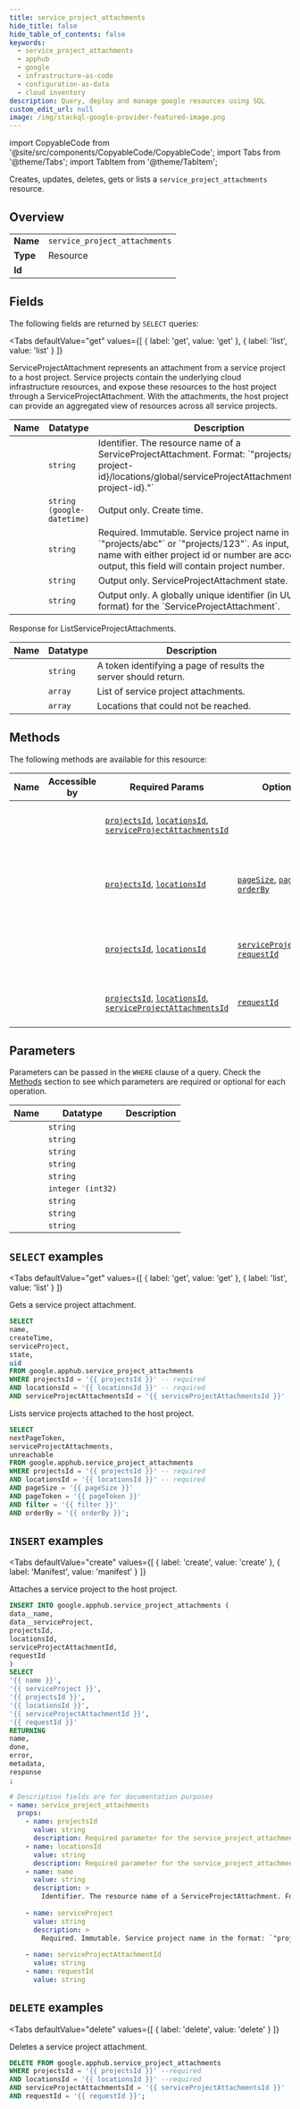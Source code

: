 ```yaml
--- 
title: service_project_attachments
hide_title: false
hide_table_of_contents: false
keywords:
  - service_project_attachments
  - apphub
  - google
  - infrastructure-as-code
  - configuration-as-data
  - cloud inventory
description: Query, deploy and manage google resources using SQL
custom_edit_url: null
image: /img/stackql-google-provider-featured-image.png
---
```


import CopyableCode from '@site/src/components/CopyableCode/CopyableCode';
import Tabs from '@theme/Tabs';
import TabItem from '@theme/TabItem';

Creates, updates, deletes, gets or lists a <code>service_project_attachments</code> resource.

## Overview
<table><tbody>
<tr><td><b>Name</b></td><td><code>service_project_attachments</code></td></tr>
<tr><td><b>Type</b></td><td>Resource</td></tr>
<tr><td><b>Id</b></td><td><CopyableCode code="google.apphub.service_project_attachments" /></td></tr>
</tbody></table>

## Fields

The following fields are returned by `SELECT` queries:

<Tabs
    defaultValue="get"
    values={[
        { label: 'get', value: 'get' },
        { label: 'list', value: 'list' }
    ]}
>
<TabItem value="get">

ServiceProjectAttachment represents an attachment from a service project to a host project. Service projects contain the underlying cloud infrastructure resources, and expose these resources to the host project through a ServiceProjectAttachment. With the attachments, the host project can provide an aggregated view of resources across all service projects.

<table>
<thead>
    <tr>
    <th>Name</th>
    <th>Datatype</th>
    <th>Description</th>
    </tr>
</thead>
<tbody>
<tr>
    <td><CopyableCode code="name" /></td>
    <td><code>string</code></td>
    <td>Identifier. The resource name of a ServiceProjectAttachment. Format: `"projects/&#123;host-project-id&#125;/locations/global/serviceProjectAttachments/&#123;service-project-id&#125;."`</td>
</tr>
<tr>
    <td><CopyableCode code="createTime" /></td>
    <td><code>string (google-datetime)</code></td>
    <td>Output only. Create time.</td>
</tr>
<tr>
    <td><CopyableCode code="serviceProject" /></td>
    <td><code>string</code></td>
    <td>Required. Immutable. Service project name in the format: `"projects/abc"` or `"projects/123"`. As input, project name with either project id or number are accepted. As output, this field will contain project number.</td>
</tr>
<tr>
    <td><CopyableCode code="state" /></td>
    <td><code>string</code></td>
    <td>Output only. ServiceProjectAttachment state.</td>
</tr>
<tr>
    <td><CopyableCode code="uid" /></td>
    <td><code>string</code></td>
    <td>Output only. A globally unique identifier (in UUID4 format) for the `ServiceProjectAttachment`.</td>
</tr>
</tbody>
</table>
</TabItem>
<TabItem value="list">

Response for ListServiceProjectAttachments.

<table>
<thead>
    <tr>
    <th>Name</th>
    <th>Datatype</th>
    <th>Description</th>
    </tr>
</thead>
<tbody>
<tr>
    <td><CopyableCode code="nextPageToken" /></td>
    <td><code>string</code></td>
    <td>A token identifying a page of results the server should return.</td>
</tr>
<tr>
    <td><CopyableCode code="serviceProjectAttachments" /></td>
    <td><code>array</code></td>
    <td>List of service project attachments.</td>
</tr>
<tr>
    <td><CopyableCode code="unreachable" /></td>
    <td><code>array</code></td>
    <td>Locations that could not be reached.</td>
</tr>
</tbody>
</table>
</TabItem>
</Tabs>

## Methods

The following methods are available for this resource:

<table>
<thead>
    <tr>
    <th>Name</th>
    <th>Accessible by</th>
    <th>Required Params</th>
    <th>Optional Params</th>
    <th>Description</th>
    </tr>
</thead>
<tbody>
<tr>
    <td><a href="#get"><CopyableCode code="get" /></a></td>
    <td><CopyableCode code="select" /></td>
    <td><a href="#parameter-projectsId"><code>projectsId</code></a>, <a href="#parameter-locationsId"><code>locationsId</code></a>, <a href="#parameter-serviceProjectAttachmentsId"><code>serviceProjectAttachmentsId</code></a></td>
    <td></td>
    <td>Gets a service project attachment.</td>
</tr>
<tr>
    <td><a href="#list"><CopyableCode code="list" /></a></td>
    <td><CopyableCode code="select" /></td>
    <td><a href="#parameter-projectsId"><code>projectsId</code></a>, <a href="#parameter-locationsId"><code>locationsId</code></a></td>
    <td><a href="#parameter-pageSize"><code>pageSize</code></a>, <a href="#parameter-pageToken"><code>pageToken</code></a>, <a href="#parameter-filter"><code>filter</code></a>, <a href="#parameter-orderBy"><code>orderBy</code></a></td>
    <td>Lists service projects attached to the host project.</td>
</tr>
<tr>
    <td><a href="#create"><CopyableCode code="create" /></a></td>
    <td><CopyableCode code="insert" /></td>
    <td><a href="#parameter-projectsId"><code>projectsId</code></a>, <a href="#parameter-locationsId"><code>locationsId</code></a></td>
    <td><a href="#parameter-serviceProjectAttachmentId"><code>serviceProjectAttachmentId</code></a>, <a href="#parameter-requestId"><code>requestId</code></a></td>
    <td>Attaches a service project to the host project.</td>
</tr>
<tr>
    <td><a href="#delete"><CopyableCode code="delete" /></a></td>
    <td><CopyableCode code="delete" /></td>
    <td><a href="#parameter-projectsId"><code>projectsId</code></a>, <a href="#parameter-locationsId"><code>locationsId</code></a>, <a href="#parameter-serviceProjectAttachmentsId"><code>serviceProjectAttachmentsId</code></a></td>
    <td><a href="#parameter-requestId"><code>requestId</code></a></td>
    <td>Deletes a service project attachment.</td>
</tr>
</tbody>
</table>

## Parameters

Parameters can be passed in the `WHERE` clause of a query. Check the [Methods](#methods) section to see which parameters are required or optional for each operation.

<table>
<thead>
    <tr>
    <th>Name</th>
    <th>Datatype</th>
    <th>Description</th>
    </tr>
</thead>
<tbody>
<tr id="parameter-locationsId">
    <td><CopyableCode code="locationsId" /></td>
    <td><code>string</code></td>
    <td></td>
</tr>
<tr id="parameter-projectsId">
    <td><CopyableCode code="projectsId" /></td>
    <td><code>string</code></td>
    <td></td>
</tr>
<tr id="parameter-serviceProjectAttachmentsId">
    <td><CopyableCode code="serviceProjectAttachmentsId" /></td>
    <td><code>string</code></td>
    <td></td>
</tr>
<tr id="parameter-filter">
    <td><CopyableCode code="filter" /></td>
    <td><code>string</code></td>
    <td></td>
</tr>
<tr id="parameter-orderBy">
    <td><CopyableCode code="orderBy" /></td>
    <td><code>string</code></td>
    <td></td>
</tr>
<tr id="parameter-pageSize">
    <td><CopyableCode code="pageSize" /></td>
    <td><code>integer (int32)</code></td>
    <td></td>
</tr>
<tr id="parameter-pageToken">
    <td><CopyableCode code="pageToken" /></td>
    <td><code>string</code></td>
    <td></td>
</tr>
<tr id="parameter-requestId">
    <td><CopyableCode code="requestId" /></td>
    <td><code>string</code></td>
    <td></td>
</tr>
<tr id="parameter-serviceProjectAttachmentId">
    <td><CopyableCode code="serviceProjectAttachmentId" /></td>
    <td><code>string</code></td>
    <td></td>
</tr>
</tbody>
</table>

## `SELECT` examples

<Tabs
    defaultValue="get"
    values={[
        { label: 'get', value: 'get' },
        { label: 'list', value: 'list' }
    ]}
>
<TabItem value="get">

Gets a service project attachment.

```sql
SELECT
name,
createTime,
serviceProject,
state,
uid
FROM google.apphub.service_project_attachments
WHERE projectsId = '{{ projectsId }}' -- required
AND locationsId = '{{ locationsId }}' -- required
AND serviceProjectAttachmentsId = '{{ serviceProjectAttachmentsId }}' -- required;
```
</TabItem>
<TabItem value="list">

Lists service projects attached to the host project.

```sql
SELECT
nextPageToken,
serviceProjectAttachments,
unreachable
FROM google.apphub.service_project_attachments
WHERE projectsId = '{{ projectsId }}' -- required
AND locationsId = '{{ locationsId }}' -- required
AND pageSize = '{{ pageSize }}'
AND pageToken = '{{ pageToken }}'
AND filter = '{{ filter }}'
AND orderBy = '{{ orderBy }}';
```
</TabItem>
</Tabs>


## `INSERT` examples

<Tabs
    defaultValue="create"
    values={[
        { label: 'create', value: 'create' },
        { label: 'Manifest', value: 'manifest' }
    ]}
>
<TabItem value="create">

Attaches a service project to the host project.

```sql
INSERT INTO google.apphub.service_project_attachments (
data__name,
data__serviceProject,
projectsId,
locationsId,
serviceProjectAttachmentId,
requestId
)
SELECT 
'{{ name }}',
'{{ serviceProject }}',
'{{ projectsId }}',
'{{ locationsId }}',
'{{ serviceProjectAttachmentId }}',
'{{ requestId }}'
RETURNING
name,
done,
error,
metadata,
response
;
```
</TabItem>
<TabItem value="manifest">

```yaml
# Description fields are for documentation purposes
- name: service_project_attachments
  props:
    - name: projectsId
      value: string
      description: Required parameter for the service_project_attachments resource.
    - name: locationsId
      value: string
      description: Required parameter for the service_project_attachments resource.
    - name: name
      value: string
      description: >
        Identifier. The resource name of a ServiceProjectAttachment. Format: `"projects/{host-project-id}/locations/global/serviceProjectAttachments/{service-project-id}."`
        
    - name: serviceProject
      value: string
      description: >
        Required. Immutable. Service project name in the format: `"projects/abc"` or `"projects/123"`. As input, project name with either project id or number are accepted. As output, this field will contain project number.
        
    - name: serviceProjectAttachmentId
      value: string
    - name: requestId
      value: string
```
</TabItem>
</Tabs>


## `DELETE` examples

<Tabs
    defaultValue="delete"
    values={[
        { label: 'delete', value: 'delete' }
    ]}
>
<TabItem value="delete">

Deletes a service project attachment.

```sql
DELETE FROM google.apphub.service_project_attachments
WHERE projectsId = '{{ projectsId }}' --required
AND locationsId = '{{ locationsId }}' --required
AND serviceProjectAttachmentsId = '{{ serviceProjectAttachmentsId }}' --required
AND requestId = '{{ requestId }}';
```
</TabItem>
</Tabs>
